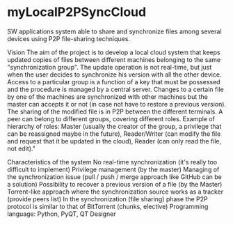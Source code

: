 # myLocalP2PSyncCloud
SW applications system able to share and synchronize files among several devices using P2P file-sharing techniques. 

Vision
The aim of the project is to develop a local cloud system that keeps updated copies of files between different machines belonging to the same "synchronization group".
The update operation is not real-time, but just when the user decides to synchronize his version with all the other device.
Access to a particular group is a function of a key that must be possessed and the procedure is managed by a central server.
Changes to a certain file by one of the machines are synchronized with other machines but the master can accepts it or not (in case not have to restore a previous version). The sharing of the modified file is in P2P between the different terminals.
A peer can belong to different groups, covering different roles.
Example of hierarchy of roles: Master (usually the creator of the group, a privilege that can be reassigned maybe in the future), Reader/Writer (can modify the file and request that it be updated in the cloud), Reader (can only read the file, not edit)."

Characteristics of the system
No real-time synchronization (it's really too difficult to implement)
Privilege management (by the master)
Managing of the synchronization issue (pull / push / merge approach like GitHub can be a solution)
Possibility to recover a previous version of a file (by the Master)
Torrent-like approach where the synchronization source works as a tracker (provide peers list)
In the synchronization (file sharing) phase the P2P protocol is similar to that of BitTorrent (chunks, elective)
Programming language: Python, PyQT, QT Designer
